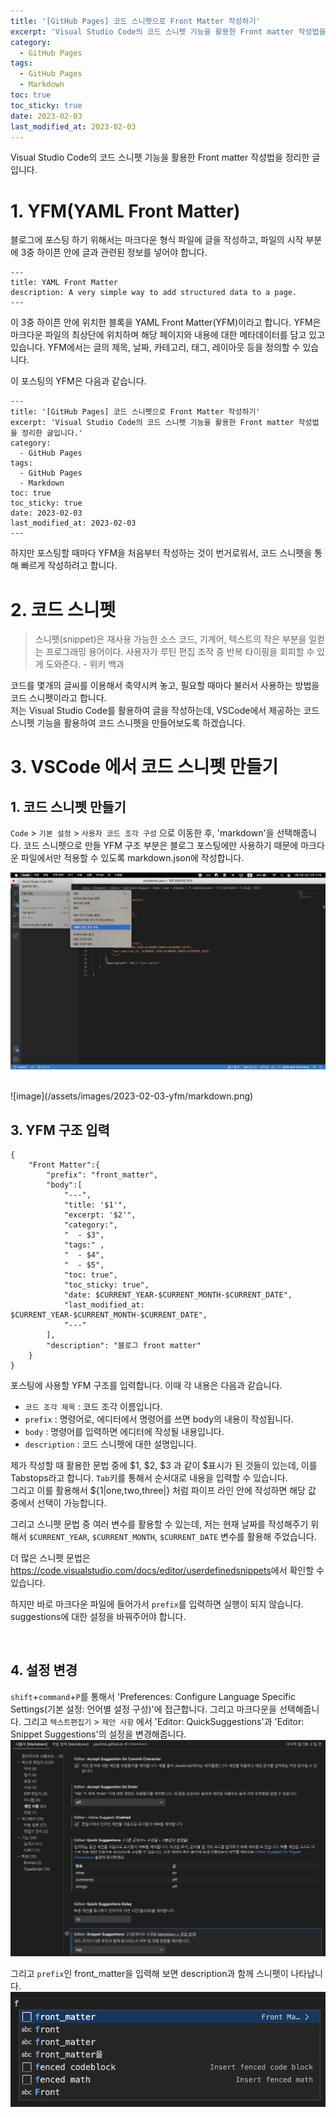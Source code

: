 ```yaml
---
title: '[GitHub Pages] 코드 스니펫으로 Front Matter 작성하기'
excerpt: 'Visual Studio Code의 코드 스니펫 기능을 활용한 Front matter 작성법을 정리한 글입니다.'
category: 
  - GitHub Pages
tags:
  - GitHub Pages
  - Markdown
toc: true
toc_sticky: true
date: 2023-02-03
last_modified_at: 2023-02-03
---
```


Visual Studio Code의 코드 스니펫 기능을 활용한 Front matter 작성법을 정리한 글입니다.

# 1. YFM(YAML Front Matter)

블로그에 포스팅 하기 위해서는 마크다운 형식 파일에 글을 작성하고, 파일의 시작 부분에 3중 하이픈 안에 글과 관련된 정보를 넣어야 합니다.
```
---
title: YAML Front Matter
description: A very simple way to add structured data to a page.
---
```

이 3중 하이픈 안에 위치한 블록을 YAML Front Matter(YFM)이라고 합니다. YFM은 마크다운 파일의 최상단에 위치하며 해당 페이지와 내용에 대한 메타데이터를 담고 있고 있습니다. YFM에서는 글의 제목, 날짜, 카테고리, 태그, 레이아웃 등을 정의할 수 있습니다.

이 포스팅의 YFM은 다음과 같습니다.
```
---
title: '[GitHub Pages] 코드 스니펫으로 Front Matter 작성하기'
excerpt: 'Visual Studio Code의 코드 스니펫 기능을 활용한 Front matter 작성법을 정리한 글입니다.'
category: 
  - GitHub Pages
tags:
  - GitHub Pages
  - Markdown
toc: true
toc_sticky: true
date: 2023-02-03
last_modified_at: 2023-02-03
---
```

하지만 포스팅할 때마다 YFM을 처음부터 작성하는 것이 번거로워서, 코드 스니펫을 통해 빠르게 작성하려고 합니다.

# 2. 코드 스니펫 
>스니펫(snippet)은 재사용 가능한 소스 코드, 기계어, 텍스트의 작은 부분을 일컫는 프로그래밍 용어이다. 사용자가 루틴 편집 조작 중 반복 타이핑을 회피할 수 있게 도와준다. - 위키 백과

코드를 몇개의 글씨를 이용해서 축약시켜 놓고, 필요할 때마다 불러서 사용하는 방법을 코드 스니펫이라고 합니다.  
저는 Visual Studio Code를 활용하여 글을 작성하는데, VSCode에서 제공하는 코드 스니펫 기능을 활용하여 코드 스니펫을 만들어보도록 하겠습니다.

# 3. VSCode 에서 코드 스니펫 만들기

## 1. 코드 스니펫 만들기

`Code` > `기본 설정` > `사용자 코드 조각 구성` 으로 이동한 후, 'markdown'을 선택해줍니다. 코드 스니펫으로 만들 YFM 구조 부분은 블로그 포스팅에만 사용하기 때문에 마크다운 파일에서만 적용할 수 있도록 markdown.json에 작성합니다.


![image](/assets/images/2023-02-03-yfm/preference.png)

<br>
![image](/assets/images/2023-02-03-yfm/markdown.png)

## 3. YFM 구조 입력

```
{
	"Front Matter":{
		"prefix": "front_matter",
		"body":[
			"---",
			"title: '$1'",
			"excerpt: '$2'",
        	"category:", 
			"  - $3",
			"tags:" ,
			"  - $4", 
			"  - $5",
			"toc: true",
			"toc_sticky: true",  
			"date: $CURRENT_YEAR-$CURRENT_MONTH-$CURRENT_DATE",
			"last_modified_at: $CURRENT_YEAR-$CURRENT_MONTH-$CURRENT_DATE",
			"---"
		], 
		"description": "블로그 front matter"
	}
}
```

포스팅에 사용할 YFM 구조를 입력합니다.
이때 각 내용은 다음과 같습니다.
- `코드 조각 제목` : 코드 조각 이름입니다.
- `prefix` : 명령어로, 에디터에서 명령어를 쓰면 body의 내용이 작성됩니다.
- `body` : 명령어를 입력하면 에디터에 작성될 내용입니다.
- `description` : 코드 스니펫에 대한 설명입니다.

제가 작성할 때 활용한 문법 중에 $1, $2, $3 과 같이 $표시가 된 것들이 있는데, 이를 Tabstops라고 합니다. `Tab`키를 통해서 순서대로 내용을 입력할 수 있습니다.   
그리고 이를 활용해서 ${1|one,two,three|} 처럼 파이프 라인 안에 작성하면 해당 값 중에서 선택이 가능합니다.

그리고 스니펫 문법 중 여러 변수를 활용할 수 있는데, 저는 현재 날짜를 작성해주기 위해서 `$CURRENT_YEAR`, `$CURRENT_MONTH`, `$CURRENT_DATE` 변수를 활용해 주었습니다.

더 많은 스니펫 문법은 <https://code.visualstudio.com/docs/editor/userdefinedsnippets>에서 확인할 수 있습니다.


하지만 바로 마크다운 파일에 들어가서 `prefix`를 입력하면 실행이 되지 않습니다. suggestions에 대한 설정을 바꿔주어야 합니다. 

<br>

## 4. 설정 변경

`shift`+`command`+`P`를 통해서 'Preferences: Configure Language Specific Settings(기본 설정: 언어별 설정 구성)'에 접근합니다. 그리고 마크다운을 선택해줍니다.
그리고 `텍스트편집기` > `제안 사항` 에서 'Editor: QuickSuggestions'과 'Editor: Snippet Suggestions'의 설정을 변경해줍니다. 
![image](/assets/images/2023-02-03-yfm/editor.png) 
 
그리고 `prefix`인 front_matter을 입력해 보면 description과 함께 스니펫이 나타납니다.
![image](/assets/images/2023-02-03-yfm/snippet.png) 